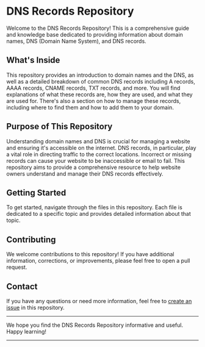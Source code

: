 
# DNS Records Repository

Welcome to the DNS Records Repository! This is a comprehensive guide and knowledge base dedicated to providing information about domain names, DNS (Domain Name System), and DNS records.

## What's Inside

This repository provides an introduction to domain names and the DNS, as well as a detailed breakdown of common DNS records including A records, AAAA records, CNAME records, TXT records, and more. You will find explanations of what these records are, how they are used, and what they are used for. There's also a section on how to manage these records, including where to find them and how to add them to your domain.

## Purpose of This Repository

Understanding domain names and DNS is crucial for managing a website and ensuring it's accessible on the internet. DNS records, in particular, play a vital role in directing traffic to the correct locations. Incorrect or missing records can cause your website to be inaccessible or email to fail. This repository aims to provide a comprehensive resource to help website owners understand and manage their DNS records effectively.

## Getting Started

To get started, navigate through the files in this repository. Each file is dedicated to a specific topic and provides detailed information about that topic. 

## Contributing

We welcome contributions to this repository! If you have additional information, corrections, or improvements, please feel free to open a pull request.

## Contact

If you have any questions or need more information, feel free to [create an issue](https://github.com/jgruberorch/DNS-Records-Explained/issues/new) in this repository.

---

We hope you find the DNS Records Repository informative and useful. Happy learning!

---